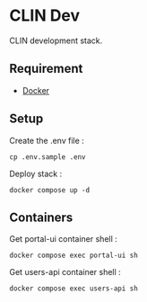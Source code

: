 # CLIN Dev

CLIN development stack.

## Requirement

- [Docker](https://www.docker.com)

## Setup

Create the .env file :

```
cp .env.sample .env
```

Deploy stack :

```
docker compose up -d
```

## Containers

Get portal-ui container shell :

```
docker compose exec portal-ui sh
```

Get users-api container shell :

```
docker compose exec users-api sh
```

